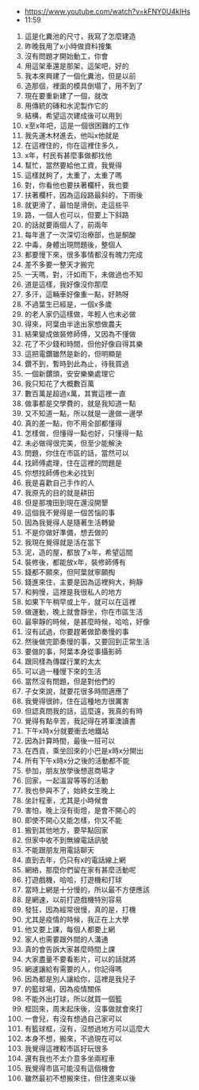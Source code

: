 - https://www.youtube.com/watch?v=kFNY0U4kIHs
- 11:59

1. 這是化糞池的尺寸，我寫了怎麼建造
1. 昨晚我用了x小時做資料搜集
1. 沒有問題才開始動工，你會
1. 用這架車還是那架，這架吧，好的
1. 我本來興建了一個化糞池，但是以前
1. 造那個，裡面的模具倒塌了，用不到了
1. 現在要重新建了一個，就改
1. 用傳統的磚和水泥製作它的
1. 結構，希望這次建成後可以用到
1. x至x年吧，這是一個很困難的工作
1. 我先運木材進去，他叫x他就是
1. 在這裡住的，你在這裡住多久，
1. x年，村民有甚麼事做都找他
1. 幫忙，當然要給他工資，我覺得
1. 這樣就夠了，太重了，太重了嗎
1. 對，你看他也要扶著欄杆，我也要
1. 扶著欄杆，因為這段路最斜的，下雨後
1. 就更滑了，最怕是滑倒，走這些平
1. 路，一個人也可以，但要上下斜路
1. 的話就要兩個人了，前兩年
1. 每年進了一次深切治療部，也是酮酸
1. 中毒，身體出現問題後，整個人
1. 都要慢下來，很多事情都沒有魄力完成
1. 差不多要一整天才搬完
1. 一天嗎，對，汗如雨下，未做過也不知
1. 道是這樣，我好像沒你那麼
1. 多汗，這輛車好像重一點，好熱呀
1. 不過葉生已經是，一個x多歲
1. 的老人家仍這樣做，年輕人也未必做
1. 得來，阿葉由半途出家想做農夫
1. 結果變成做裝修師傅，又因為不懂做
1. 花了不少錢和時間，但他好像自得其樂
1. 這把電鑽雖然是新的，但明顯是
1. 鑽不到，暫時到此為止，待我買過
1. 一個新鑽頭，安安樂樂處理它
1. 我只知花了大概數百萬
1. 數百萬是超過x萬，其實這裡一直
1. 做事都是交學費的，就是我知道一點
1. 又不知道一點，所以就是一邊做一邊學
1. 真的差一點，你不用全部都懂得
1. 怎樣做，但懂得一點也好，只懂得一點
1. 未必做得很完美，但至少能解決
1. 問題，你住在市區的話，當然可以
1. 找師傅處理，住在這裡的問題是
1. 你想找師傅也未必找到
1. 我是喜歡自己手作的人
1. 我原先的目的就是耕田
1. 但是那塊田到現在還沒開墾
1. 這個我不覺得是一個苦惱的事
1. 因為我覺得人是隨著生活轉變
1. 不是你做好準備，想去做的
1. 我現在覺得就是活在當下
1. 泥，造的屋，都放了x年，希望這間
1. 裝修後，都能放x年，裝修師傅有
1. 錢都不願來，但阿葉就寧願掏
1. 錢進來住，主要是因為這裡夠大，夠靜
1. 和夠慢，這裡是我很私人的地方
1. 如果下午稍早或上午，就可以在這裡
1. 做運動，晚上就會靜坐，你在市區生活
1. 最寧靜的時候，是甚麼時候，哈哈，好像
1. 沒有試過，你要趕著做節奏慢的事
1. 然後做完節奏慢的事，又要回到正常生活
1. 要做的事，阿葉本身從事攝影師
1. 跟同樣為傳媒行業的太太
1. 可以過一種慢下來的生活
1. 當然沒有問題，但是對他們的
1. 子女來說，就要花很多時間適應了
1. 我覺得很帥，住在這種地方很厲害
1. 但認真問我的話，這麼遠，我真的有時
1. 覺得有點辛苦，我記得在將軍澳讀書
1. 下午x時x分就要衝去地鐵站
1. 因為計算時間，最後一班可以
1. 在西貢，乘坐回來的小巴是x時x分開出
1. 所有下午x時x分之後的活動都不能
1. 參加，朋友放學後想逛商場才
1. 回家，一起溫習等等的活動
1. 我也參與不了，始終女生晚上
1. 坐計程車，尤其是小時候會
1. 害怕，晚上沒有街燈，是會不開心的
1. 即使不開心又能怎樣，你又不能
1. 搬到其他地方，要早點回家
1. 但家中收不到無線電話訊號
1. 不能跟朋友用電話聊天
1. 直到去年，仍只有x的電話線上網
1. 網絡，那麼你們留在家有甚麼活動呢
1. 打遊戲機，哈哈，打遊機和打球
1. 當時上網是十分慢的，所以最不方便應該
1. 是網速，以前打遊戲機特別容易
1. 發狂，因為經常很慢，真的是，打機
1. 尤其是疫情的時候，我正在上大學
1. 他又要上課，每個人都要上網
1. 家人也需要跟外間的人溝通
1. 真的會告訴大家甚麼時間上課
1. 大家盡量不要看影片，可以的話就將
1. 網速讓給有需要的人，你記得嗎
1. 因為都是別人讓給你，這裡是我兒子
1. 的籃球場，因為疫情關係
1. 不能外出打球，所以就買一個籃
1. 框回來，周末起床後，沒事做就會來打
1. 一會兒，有沒有想過自己家可以
1. 有籃球框，沒有，沒想過地方可以這麼大
1. 本身不想，搬來，不過現在可以
1. 我覺得這裡較市區好玩很多
1. 還有我也不太介意多坐兩程車
1. 我覺得市區可能沒有這個機會
1. 雖然最初不想搬來住，但住進來以後
